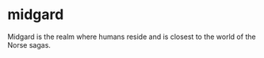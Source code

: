 # midgard

Midgard is the realm where humans reside and is closest to the world of the Norse sagas.
